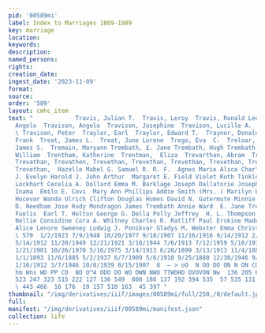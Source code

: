 ```yaml
---
pid: '00589mi'
label: Index to Marriages 1869-1989
key: marriage
location: 
keywords: 
description: 
named_persons: 
rights: 
creation_date: 
ingest_date: '2023-11-09'
format: 
source: 
order: '589'
layout: cmhc_item
text: "            Travis, Julian T.  Travis, Leroy  Travis, Ronald Lee  Travison,
  Angelo  Travison, Angelo  Travison, Josephine  Travison, Lucille A.  Travison, May
  \ Travison, Peter  Traylor, Earl  Traylor, Edward T.  Traynor, Donald E.  Trcak,
  Frank  Treat, James L.  Treat, June Lorene  Trego, Eva  C.  Treloar, Daniel  Treloar,
  James S.  Tremain, Maryann Trembath, £. Jane Trembath, Hugh Trembath, James  Trenkinshuh,
  William  Trentham, Katherine  Trentman,  Eliza  Trevarthan, Abram  Trevathan, Trevathan,
  Trevathan, Trevathen, Trevethan, Trevethan, Trevethan, Trevethan, Trevethan, Trevethan,
  Trevethan,  Hazelle Mabel G. Samuel R. R. F.  Agnes Marie Alice Charles T. Edward
  J. Evelyn Harold J. John Arthur  Margaret E. Field Violet Ruth Tinkle Sandra Joy
  Lockhart Cecelia A. Dollard Emma M. Barklage Joseph Dallatorie Joseph Tekavec Louis
  Inama  Emilo E. Covi  Mary Ann Phillips Addie Smith (Mrs. ) Marilyn L. Lehan Angela
  Hocevar Wanda Ulrich Clifton Douglas Humes David N. Gutermute Minnie Brown Patricia
  D. Needham Jose Rudy Mondragon James Trembath Annie Ward  E. Jane Trembath Barbara
  Fuelis  Earl T. Holton George G. Della Polly Jeffrey  H. L. Thompson Andrew E. Goodwill]
  Nellie Considine Cora A. Whitney Charles R. Ratliff Paul Erskine Madeline Klintz
  Alice Lenore Sweeney Ludwig J. Ponikvar Gladys M. Webster Emma Christine Matson
  \ 579  1/2/1923 7/9/1948 10/20/1977 9/18/1907 11/16/1916 9/14/1912 2/24/1952 11/15/1905
  5/14/1912 11/20/1949 12/21/1921 3/18/1944 7/6/1913 7/12/1959 5/18/1979 2/12/1884
  1/21/1901 10/26/1970 5/16/1975 3/14/1913 6/28/1899 3/13/1913 11/4/1882 7/3/1937
  1/1/1893 11/6/1885 5/2/1937 6/7/1909 5/6/1910 9/25/1880 12/30/1946 9/11/1938 8/24/1945
  1/16/1912 3/7/1946 10/8/1939 8/15/1907  8  — > oO  N OO DO ON N ON CO ™  ee me RE
  hm Wns WD PP CO  NO O™4 ODO DO WO DWN NWO TTWDHD OVOVON Nw  136 205 668 402  44
  523 247 323 515 222 127 136 549  808 186 137 192 394 535  57 535 131 348 213 258
  \ 443 466  16 176  19 157 510 163  45 397 "
thumbnail: "/img/derivatives/iiif/images/00589mi/full/250,/0/default.jpg"
full: 
manifest: "/img/derivatives/iiif/00589mi/manifest.json"
collection: life
---
```


